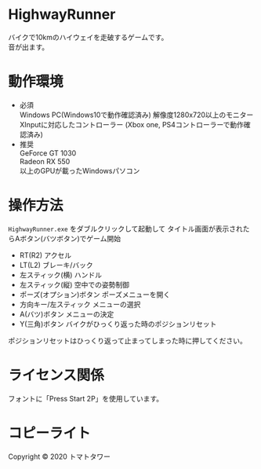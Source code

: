 # HighwayRunner
バイクで10kmのハイウェイを走破するゲームです。  
音が出ます。

# 動作環境
* 必須  
    Windows PC(Windows10で動作確認済み)
    解像度1280x720以上のモニター  
    XInputに対応したコントローラー
    (Xbox one, PS4コントローラーで動作確認済み)
* 推奨  
    GeForce GT 1030  
    Radeon RX 550  
    以上のGPUが載ったWindowsパソコン

# 操作方法
``HighwayRunner.exe`` をダブルクリックして起動して
タイトル画面が表示されたらAボタン(バツボタン)でゲーム開始

* RT(R2)    アクセル
* LT(L2)    ブレーキ/バック
* 左スティック(横)  ハンドル
* 左スティック(縦)  空中での姿勢制御
* ポーズ(オプション)ボタン  ポーズメニューを開く
* 方向キー/左スティック     メニューの選択
* A(バツ)ボタン    メニューの決定
* Y(三角)ボタン    バイクがひっくり返った時のポジションリセット

ポジションリセットはひっくり返って止まってしまった時に押してください。

# ライセンス関係
フォントに「Press Start 2P」を使用しています。

# コピーライト
Copyright © 2020 トマトタワー

